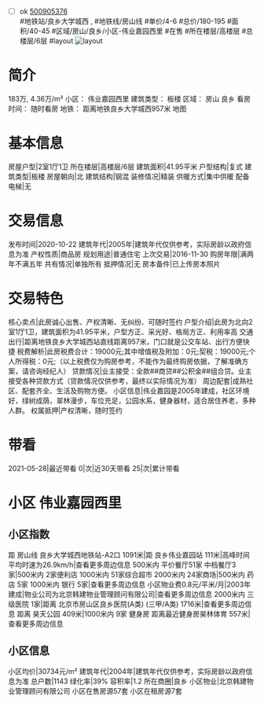- [ ] ok [500905376](https://bj.5i5j.com/ershoufang/500905376.html)  
 #地铁站/良乡大学城西 ,  #地铁线/房山线
#单价/4-6 #总价/180-195 #面积/40-45   #区域/房山/良乡/小区-伟业嘉园西里 #在售 #所在楼层/高楼层 #总楼层/6层 #layout 
![layout](http://image2a.5i5j.com/bdir/layout/49050.jpg_P5.jpg) 
# 简介 
 183万,  4.36万/m² 
小区： 伟业嘉园西里
建筑类型： 板楼
区域： 房山 良乡
看房时间： 随时看房
地铁： 距离地铁良乡大学城西957米 地图
# 基本信息 
 房屋户型|2室1厅1卫
所在楼层|高楼层/6层
建筑面积|41.95平米
户型结构|复式
建筑类型|板楼
房屋朝向|北
建筑结构|钢混
装修情况|精装
供暖方式|集中供暖
配备电梯|无
# 交易信息 
 发布时间|2020-10-22
建筑年代|2005年|建筑年代仅供参考，实际房龄以政府信息为准
产权性质|商品房
规划用途|普通住宅
上次交易|2016-11-30
购房年限|满两年不满五年
共有情况|单独所有
抵押情况|无
房本备件|已上传房本照片
# 交易特色 
 核心卖点|此房诚心出售、产权清晰、无纠纷、可随时签约
户型介绍|此房为北向2室1厅1卫，建筑面积为41.95平米，户型方正、采光好、格局方正、利用率高
交通出行|距离地铁良乡大学城西站直线距离957米，门口就是公交车站、出行方便快捷
税费解析|此房税费合计：19000元;其中增值税及附加：0元;契税：19000元;个人所得税：0元;（以上税费仅为购房参考，不能作为最终购房依据，了解准确方案，请咨询经纪人）
贷款情况|业主接受：全款##商贷##公积金##组合贷。业主接受各种贷款方式（贷款情况仅供参考，最终以实际情况为准）
周边配套|成熟社区、配套齐全、生活及购物方便。
小区信息|伟业嘉园是2005年建成，社区环境好，绿树成荫，翠林漫步，车位充足，公园水系，健身器材，适合居住养老，多种人群。
权属抵押|产权清晰，随时签约
# 带看 
 2021-05-28|最近带看	 0|次|近30天带看	 25|次|累计带看
# 小区 伟业嘉园西里
## 小区指数 
 距 房山线 良乡大学城西地铁站-A2口 1091米|距 良乡伟业嘉园站 111米|高峰时间平均时速为26.9km/h|查看更多周边信息
500米内 平价餐厅51家
中档餐厅3家|500米内 2家便利店
1000米内 51家综合超市
2000米内 24家商场|500米内 药店 5家
1000米内 银行 5家|查看更多周边信息
小区物业费0.8元/平米/月|2003年建成|物业公司为北京韩建物业管理顾问有限公司|查看更多周边信息
2000米内 三级医院 1家|距离 北京市房山区良乡医院(A类) (三甲/A类) 1716米|查看更多周边信息
距离 昊天公园 409米|1000米内 9家 健身房
距离最近健身房昊林体育 557米|查看更多周边信息
## 小区信息 
 小区均价|30734元/m²
建筑年代|2004年|建筑年代仅供参考，实际房龄以政府信息为准
总户数|1143
绿化率|39%
容积率|1.2
所在商圈|良乡
小区物业|北京韩建物业管理顾问有限公司
小区在售房源57套
小区在租房源7套
